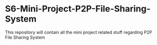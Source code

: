 # S6-Mini-Project-P2P-File-Sharing-System
This repository will contain all the mini project related stuff regarding P2P File Sharing System
